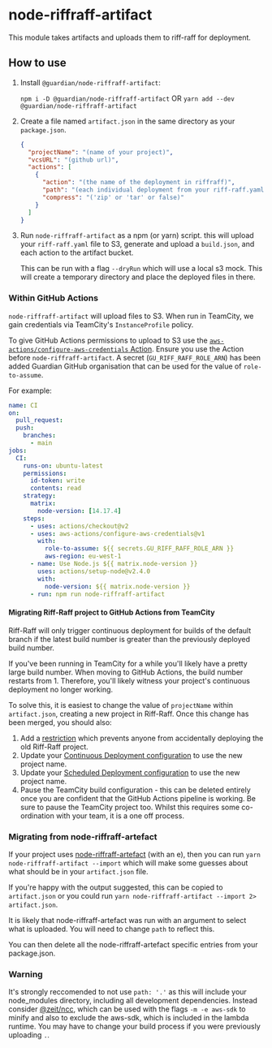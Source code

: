 # node-riffraff-artifact

This module takes artifacts and uploads them to riff-raff for deployment.

## How to use

1. Install `@guardian/node-riffraff-artifact`: 
    
    `npm i -D @guardian/node-riffraff-artifact` OR `yarn add --dev @guardian/node-riffraff-artifact`

2. Create a file named `artifact.json` in the same directory as your `package.json`.

    ```json
    {
      "projectName": "(name of your project)",
      "vcsURL": "(github url)",
      "actions": [
        {
          "action": "(the name of the deployment in riffraff)",
          "path": "(each individual deployment from your riff-raff.yaml file)",
          "compress": "('zip' or 'tar' or false)"
        }
      ]
    }
    ```

3. Run `node-riffraff-artifact` as a npm (or yarn) script. this will upload your `riff-raff.yaml` file to S3, generate and upload a `build.json`, and each action to the artifact bucket.

    This can be run with a flag `--dryRun` which will use a local s3 mock. This will create a temporary directory and place the deployed files in there.

### Within GitHub Actions
`node-riffraff-artifact` will upload files to S3. When run in TeamCity, we gain credentials via TeamCity's `InstanceProfile` policy.

To give GitHub Actions permissions to upload to S3 use the [`aws-actions/configure-aws-credentials` Action](https://github.com/aws-actions/configure-aws-credentials).
Ensure you use the Action before `node-riffraff-artifact`.
A secret (`GU_RIFF_RAFF_ROLE_ARN`) has been added Guardian GitHub organisation that can be used for the value of `role-to-assume`.

For example:
```yaml
name: CI
on:
  pull_request:
  push:
    branches:
      - main
jobs:
  CI:
    runs-on: ubuntu-latest
    permissions:
      id-token: write
      contents: read
    strategy:
      matrix:
        node-version: [14.17.4]
    steps:
      - uses: actions/checkout@v2
      - uses: aws-actions/configure-aws-credentials@v1
        with:
          role-to-assume: ${{ secrets.GU_RIFF_RAFF_ROLE_ARN }}
          aws-region: eu-west-1
      - name: Use Node.js ${{ matrix.node-version }}
        uses: actions/setup-node@v2.4.0
        with:
          node-version: ${{ matrix.node-version }}
      - run: npm run node-riffraff-artifact
```

#### Migrating Riff-Raff project to GitHub Actions from TeamCity
Riff-Raff will only trigger continuous deployment for builds of the default branch if the latest build number is greater than the previously deployed build number.

If you've been running in TeamCity for a while you'll likely have a pretty large build number.
When moving to GitHub Actions, the build number restarts from 1.
Therefore, you'll likely witness your project's continuous deployment no longer working.

To solve this, it is easiest to change the value of `projectName` within `artifact.json`, creating a new project in Riff-Raff. Once this change has been merged, you should also:

1. Add a [restriction](https://riffraff.gutools.co.uk/deployment/restrictions/new) which prevents anyone from accidentally deploying the old Riff-Raff project.
2. Update your [Continuous Deployment configuration](https://riffraff.gutools.co.uk/deployment/continuous) to use the new project name.
3. Update your [Scheduled Deployment configuration](https://riffraff.gutools.co.uk/deployment/schedule) to use the new project name.
4. Pause the TeamCity build configuration - this can be deleted entirely once you are confident that the GitHub Actions pipeline is working.
   Be sure to pause the TeamCity project too.
   Whilst this requires some co-ordination with your team, it is a one off process.

### Migrating from node-riffraff-artefact

If your project uses [node-riffraff-artefact](https://github.com/guardian/node-riffraff-artefact) (with an e), then you can run
`yarn node-riffraff-artifact --import` which will make some guesses about what should be in your `artifact.json` file.

If you're happy with the output suggested, this can be copied to `artifact.json` or you could run `yarn node-riffraff-artifact --import 2> artifact.json`.

It is likely that node-riffraff-artefact was run with an argument to select what is uploaded. You will need to change `path` to reflect this.

You can then delete all the node-riffraff-artefact specific entries from your package.json.

### Warning

It's strongly reccomended to not use `path: '.'` as this will include your node_modules directory, including all development dependencies. Instead consider [@zeit/ncc](https://github.com/zeit/ncc), which can be used with the flags `-m -e aws-sdk` to minify and also to exclude the aws-sdk, which is included in the lambda runtime.
You may have to change your build process if you were previously uploading `.`.
